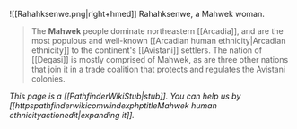 ![[Rahahksenwe.png|right+hmed]] 
 Rahahksenwe, a Mahwek woman.
> The **Mahwek** people dominate northeastern [[Arcadia]], and are the most populous and well-known [[Arcadian human ethnicity|Arcadian ethnicity]] to the continent's [[Avistani]] settlers. The nation of [[Degasi]] is mostly comprised of Mahwek, as are three other nations that join it in a trade coalition that protects and regulates the Avistani colonies.



*This page is a [[PathfinderWikiStub|stub]]. You can help us by [[httpspathfinderwikicomwindexphptitleMahwek human ethnicityactionedit|expanding it]].*








